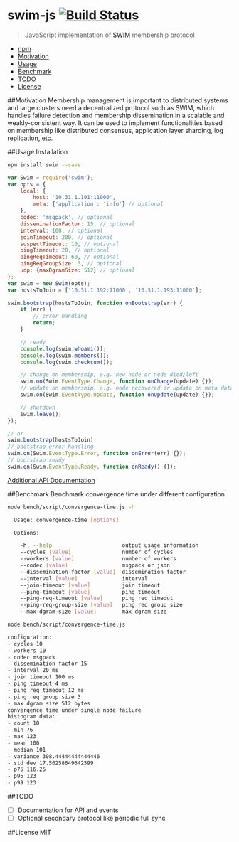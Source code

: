 # swim-js [![Build Status](https://travis-ci.org/mrhooray/swim-js.svg?branch=master)](https://travis-ci.org/mrhooray/swim-js)
> JavaScript implementation of [SWIM](http://www.cs.cornell.edu/~asdas/research/dsn02-SWIM.pdf) membership protocol

* [npm](https://www.npmjs.com/package/swim)
* [Motivation](#motivation)
* [Usage](#usage)
* [Benchmark](#benchmark)
* [TODO](#todo)
* [License](#license)

##Motivation
Membership management is important to distributed systems and large clusters need a decentralized protocol such as SWIM,
 which handles failure detection and membership dissemination in a scalable and weakly-consistent way.
It can be used to implement functionalities based on membership like distributed consensus, application layer sharding, log replication, etc.

##Usage
Installation
```sh
npm install swim --save
```
```js
var Swim = require('swim');
var opts = {
    local: {
        host: '10.31.1.191:11000',
        meta: {'application': 'info'} // optional
    },
    codec: 'msgpack', // optional
    disseminationFactor: 15, // optional
    interval: 100, // optional
    joinTimeout: 200, // optional
    suspectTimeout: 10, // optional
    pingTimeout: 20, // optional
    pingReqTimeout: 60, // optional
    pingReqGroupSize: 3, // optional
    udp: {maxDgramSize: 512} // optional
};
var swim = new Swim(opts);
var hostsToJoin = ['10.31.1.192:11000', '10.31.1.193:11000'];

swim.bootstrap(hostsToJoin, function onBootstrap(err) {
    if (err) {
        // error handling
        return;
    }

    // ready
    console.log(swim.whoami());
    console.log(swim.members());
    console.log(swim.checksum());

    // change on membership, e.g. new node or node died/left
    swim.on(Swim.EventType.Change, function onChange(update) {});
    // update on membership, e.g. node recovered or update on meta data
    swim.on(Swim.EventType.Update, function onUpdate(update) {});

    // shutdown
    swim.leave();
});

// or
swim.bootstrap(hostsToJoin);
// bootstrap error handling
swim.on(Swim.EventType.Error, function onError(err) {});
// bootstrap ready
swim.on(Swim.EventType.Ready, function onReady() {});
```

[Additional API Documentation](docs/api.md)

##Benchmark
Benchmark convergence time under different configuration
```sh
node bench/script/convergence-time.js -h

  Usage: convergence-time [options]

  Options:

    -h, --help                      output usage information
    --cycles [value]                number of cycles
    --workers [value]               number of workers
    --codec [value]                 msgpack or json
    --dissemination-factor [value]  dissemination factor
    --interval [value]              interval
    --join-timeout [value]          join timeout
    --ping-timeout [value]          ping timeout
    --ping-req-timeout [value]      ping req timeout
    --ping-req-group-size [value]   ping req group size
    --max-dgram-size [value]        max dgram size
```
```sh
node bench/script/convergence-time.js

configuration:
- cycles 10
- workers 10
- codec msgpack
- dissemination factor 15
- interval 20 ms
- join timeout 100 ms
- ping timeout 4 ms
- ping req timeout 12 ms
- ping req group size 3
- max dgram size 512 bytes
convergence time under single node failure
histogram data:
- count 10
- min 76
- max 123
- mean 100
- median 101
- variance 308.44444444444446
- std dev 17.56258649642599
- p75 116.25
- p95 123
- p99 123
```

##TODO
- [ ] Documentation for API and events
- [ ] Optional secondary protocol like periodic full sync

##License
MIT
